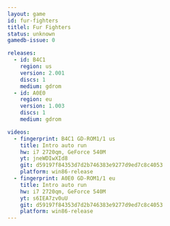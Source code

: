 ```yaml
---
layout: game
id: fur-fighters
titlel: Fur Fighters
status: unknown
gamedb-issue: 0

releases:
  - id: B4C1
    region: us
    version: 2.001
    discs: 1
    medium: gdrom
  - id: A0E0
    region: eu
    version: 1.003
    discs: 1
    medium: gdrom

videos:
  - fingerprint: B4C1 GD-ROM1/1 us
    title: Intro auto run
    hw: i7 2720qm, GeForce 540M
    yt: jneWDIwXId8
    git: d59197f84353d7d2b746383e9277d9ed7c8c4053
    platform: win86-release
  - fingerprint: A0E0 GD-ROM1/1 eu
    title: Intro auto run
    hw: i7 2720qm, GeForce 540M
    yt: s6IEA7zv0uU
    git: d59197f84353d7d2b746383e9277d9ed7c8c4053
    platform: win86-release
---
```

